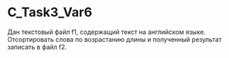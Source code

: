 # C_Task3_Var6

Дан текстовый файл f1, содержащий текст на английском языке.
Отсортировать слова по возрастанию длины и полученный результат
записать в файл f2.
